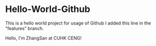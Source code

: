 # Hello-World-Github
This is a hello world project for usage of Github
I added this line in the "features" branch.

Hello, I'm ZhangSan at CUHK CENG!

